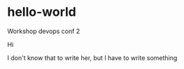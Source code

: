 # hello-world
Workshop devops conf 2 

Hi

I don't know that to write her, but I have to write something
